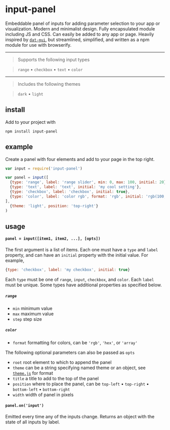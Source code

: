 # input-panel

Embeddable panel of inputs for adding parameter selection to your app or visualization. Modern and minimalist design. Fully encapsulated module including JS and CSS. Can easily be added to any app or page. Heavily inspired by [`dat-gui`](https://github.com/dataarts/dat.gui), but streamlined, simplified, and written as a npm module for use with browserify.

----------------

> Supports the following input types

> `range` • `checkbox` • `text` • `color`

----------------

> Includes the following themes

> `dark` • `light`


## install

Add to your project with

```
npm install input-panel
```

## example

Create a panel with four elements and add to your page in the top right.

```javascript
var input = require('input-panel')

var panel = input([
  {type: 'range', label: 'range slider', min: 0, max: 100, initial: 20},
  {type: 'text', label: 'text', initial: 'my cool setting'},
  {type: 'checkbox', label: 'checkbox', initial: true},
  {type: 'color', label: 'color rgb', format: 'rgb', initial: 'rgb(100,200,100)'}
], 
  {theme: 'light', position: 'top-right'}
)
```

## usage

#### `panel = input([item1, item2, ...], [opts])`

The first argument is a list of items. Each one must have a `type` and `label` property, and can have an `initial` property with the initial value. For example,

```javascript
{type: 'checkbox', label: 'my checkbox', initial: true}
```

Each `type` must be one of `range`, `input`, `checkbox`, and `color`. Each `label` must be unique. Some types have additional properties as specified below.

##### `range`
- `min` minimum value
- `max` maximum value
- `step` step size

##### `color`
- `format` formatting for colors, can be `'rgb'`, `'hex'`, or `'array'`

The following optional parameters can also be passed as `opts`
- `root` root element to which to append the panel
- `theme` can be a string specifying named theme or an object, see [`theme.js`](theme.js) for format
- `title` a title to add to the top of the panel
- `position` where to place the panel, can be `top-left` • `top-right` • `bottom-left` • `bottom-right` 
- `width` width of panel in pixels

#### `panel.on('input')`

Emitted every time any of the inputs change. Returns an object with the state of all inputs by label.
